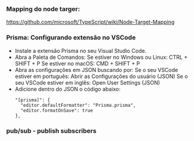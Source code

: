 ### Mapping do node targer:

https://github.com/microsoft/TypeScript/wiki/Node-Target-Mapping

### Prisma: Configurando extensão no VSCode

- Instale a extensão Prisma no seu Visual Studio Code.
- Abra a Paleta de Comandos:
  Se estiver no Windows ou Linux: CTRL + SHIFT + P
  Se estiver no macOS: CMD + SHIFT + P
- Abra as configurações em JSON buscando por:
  Se o seu VSCode estiver em português: Abrir as Configurações do usuário (JSON)
  Se o seu VSCode estiver em inglês: Open User Settings (JSON)
- Adicione dentro do JSON o código abaixo:
  ```
  "[prisma]": {
    "editor.defaultFormatter": "Prisma.prisma",
    "editor.formatOnSave": true
  },
  ```

### pub/sub - publish subscribers
